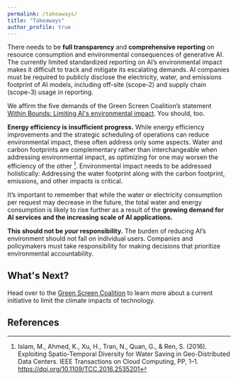 ```yaml
---
permalink: /takeaways/
title: "Takeaways"
author_profile: true
---
```

There needs to be **full transparency** and **comprehensive reporting** on resource consumption and environmental consequences of generative AI. The currently limited standardized reporting on AI’s environmental impact makes it difficult to track and mitigate its escalating demands. AI companies must be required to publicly disclose the electricity, water, and emissions footprint of AI models, including off-site (scope-2) and supply chain (scope-3) usage in reporting. 

We affirm the five demands of the Green Screen Coalition’s statement [Within Bounds: Limiting AI's environmental impact](https://greenscreen.network/en/blog/within-bounds-limiting-ai-environmental-impact/). You should, too.

**Energy efficiency is insufficient progress.** While energy efficiency improvements and the strategic scheduling of operations can reduce environmental impact, these often address only some aspects. Water and carbon footprints are complementary rather than interchangeable when addressing environmental impact, as optimizing for one may worsen the efficiency of the other [^1]. Environmental impact needs to be addressed holistically: Addressing the water footprint along with the carbon footprint, emissions, and other impacts is critical.

It’s important to remember that while the water or electricity consumption per request may decrease in the future, the total water and energy consumption is likely to rise further as a result of the **growing demand for AI services and the increasing scale of AI applications.**

**This should not be *your* responsibility.** The burden of reducing AI’s environment should not fall on individual users. Companies and policymakers must take responsibility for making decisions that prioritize environmental accountability.

## What's Next?
Head over to the [Green Screen Coalition](https://greenscreen.network/en/blog/within-bounds-limiting-ai-environmental-impact/) to learn more about a current initiative to limit the climate impacts of technology. 

## References
[^1]: Islam, M., Ahmed, K., Xu, H., Tran, N., Quan, G., & Ren, S. (2016). Exploiting Spatio-Temporal Diversity for Water Saving in Geo-Distributed Data Centers. IEEE Transactions on Cloud Computing, PP, 1–1. https://doi.org/10.1109/TCC.2016.2535201 
